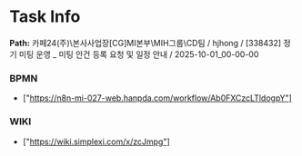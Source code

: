 # Task Info

**Path:** 카페24(주)\본사사업장\[CG]MI본부\MIH그룹\CD팀 / hjhong / [338432] 정기 미팅 운영 _ 미팅 안건 등록 요청 및 일정 안내 / 2025-10-01_00-00-00

### BPMN
- ["https://n8n-mi-027-web.hanpda.com/workflow/Ab0FXCzcLTldogpY"]

### WIKI
- ["https://wiki.simplexi.com/x/zcJmpg"]

